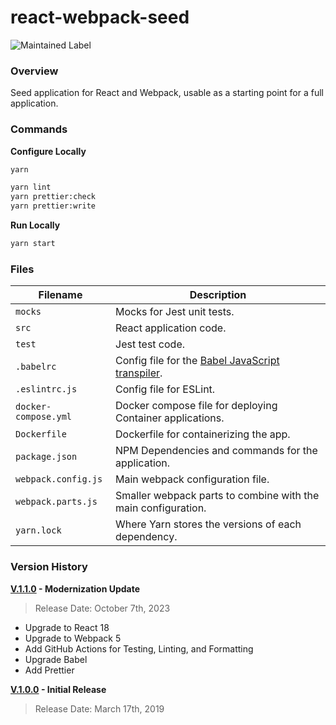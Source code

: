 # react-webpack-seed

![Maintained Label](https://img.shields.io/badge/Maintained-Yes-brightgreen?style=for-the-badge)

### Overview

Seed application for React and Webpack, usable as a starting point for a full application.

### Commands

**Configure Locally**

```bash
yarn

yarn lint
yarn prettier:check
yarn prettier:write
```

**Run Locally**

```bash
yarn start
```

### Files

| Filename             | Description                                                                                                 |
|----------------------|-------------------------------------------------------------------------------------------------------------|
| `mocks`              | Mocks for Jest unit tests.                                                                                  |
| `src`                | React application code.                                                                                     |
| `test`               | Jest test code.                                                                                             |
| `.babelrc`           | Config file for the [Babel JavaScript transpiler](https://jarombek.com/blog/nov-10-2017-es6-modules-babel). |
| `.eslintrc.js`       | Config file for ESLint.                                                                                     |
| `docker-compose.yml` | Docker compose file for deploying Container applications.                                                   |
| `Dockerfile`         | Dockerfile for containerizing the app.                                                                      |
| `package.json`       | NPM Dependencies and commands for the application.                                                          |
| `webpack.config.js`  | Main webpack configuration file.                                                                            |
| `webpack.parts.js`   | Smaller webpack parts to combine with the main configuration.                                               |
| `yarn.lock`          | Where Yarn stores the versions of each dependency.                                                          |

### Version History

**[V.1.1.0](https://github.com/AJarombek/react-webpack-seed/tree/v1.1.0) - Modernization Update**

> Release Date: October 7th, 2023

* Upgrade to React 18
* Upgrade to Webpack 5
* Add GitHub Actions for Testing, Linting, and Formatting
* Upgrade Babel
* Add Prettier

**[V.1.0.0](https://github.com/AJarombek/react-webpack-seed/tree/v1.0.0) - Initial Release**

> Release Date: March 17th, 2019
